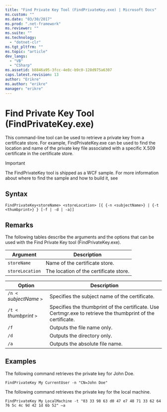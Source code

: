 ```yaml
---
title: "Find Private Key Tool (FindPrivateKey.exe) | Microsoft Docs"
ms.custom: ""
ms.date: "03/30/2017"
ms.prod: ".net-framework"
ms.reviewer: ""
ms.suite: ""
ms.technology: 
  - "dotnet-clr"
ms.tgt_pltfrm: ""
ms.topic: "article"
dev_langs: 
  - "VB"
  - "CSharp"
ms.assetid: b8846a95-3fcc-4e8c-b9c0-128d975a6307
caps.latest.revision: 13
author: "Erikre"
ms.author: "erikre"
manager: "erikre"
---
```

# Find Private Key Tool (FindPrivateKey.exe)
This command-line tool can be used to retrieve a private key from a certificate store. For example, FindPrivateKey.exe can be used to find the location and name of the private key file associated with a specific X.509 certificate in the certificate store.  
  
> [!IMPORTANT]
>  The FindPrivateKey tool is shipped as a WCF sample. For more information about where to find the sample and how to build it, see  
  
## Syntax  
  
```  
FindPrivateKey<storeName> <storeLocation> [{ {-n <subjectName>} | {-t <thumbprint>} } [-f | -d | -a]]  
```  
  
## Remarks  
 The following tables describe the arguments and the options that can be used with the Find Private Key tool (FindPrivateKey.exe).  
  
|Argument|Description|  
|--------------|-----------------|  
|`storeName`|Name of the certificate store.|  
|`storeLocation`|The location of the certificate store.|  
  
|Option|Description|  
|------------|-----------------|  
|`/n <` *subjectName* `>`|Specifies the subject name of the certificate.|  
|`/t <` *thumbprint* `>`|Specifies the thumbprint of the certificate. Use Certmgr.exe to retrieve the thumbprint of the certificate.|  
|`/f`|Outputs the file name only.|  
|`/d`|Outputs the directory only.|  
|`/a`|Outputs the absolute file name.|  
  
## Examples  
 The following command retrieves the private key for John Doe.  
  
```  
FindPrivateKey My CurrentUser -n "CN=John Doe"  
```  
  
 The following command retrieves the private key for the local machine.  
  
```  
FindPrivateKey My LocalMachine -t "03 33 98 63 d0 47 e7 48 71 33 62 64 76 5c 4c 9d 42 1d 6b 52" –a  
```
